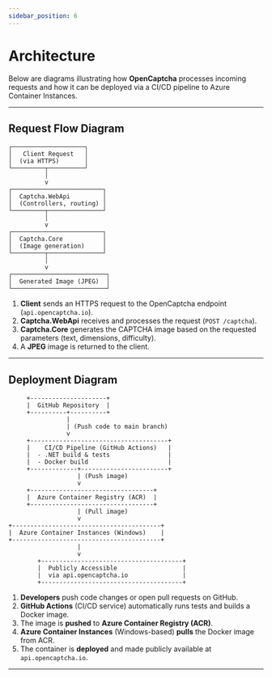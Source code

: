 ```yaml
---
sidebar_position: 6
---
```


# Architecture

Below are diagrams illustrating how **OpenCaptcha** processes incoming requests and how it can be deployed via a CI/CD pipeline to Azure Container Instances.

---

## Request Flow Diagram

```
┌────────────────────┐
│   Client Request   │
│  (via HTTPS)       │
└─────────┬──────────┘
          │
          v
┌─────────────────────────┐
│  Captcha.WebApi         │
│  (Controllers, routing) │
└─────────┬───────────────┘
          │
          v
┌─────────────────────────┐
│  Captcha.Core           │
│  (Image generation)     │
└─────────┬───────────────┘
          │
          v
┌──────────────────────────┐
│  Generated Image (JPEG)  │
└──────────────────────────┘
```

1. **Client** sends an HTTPS request to the OpenCaptcha endpoint (`api.opencaptcha.io`).
2. **Captcha.WebApi** receives and processes the request (`POST /captcha`).
3. **Captcha.Core** generates the CAPTCHA image based on the requested parameters (text, dimensions, difficulty).
4. A **JPEG** image is returned to the client.

---

## Deployment Diagram

```
     +---------------------+
     |  GitHub Repository  |
     +----------+----------+
                |
                | (Push code to main branch)
                v
     +--------------------------------------+
     |    CI/CD Pipeline (GitHub Actions)   |
     |  - .NET build & tests                |
     |  - Docker build                      |
     +-------------+------------------------+
                   | (Push image)
                   v
     +----------------------------------+
     |  Azure Container Registry (ACR)  |
     +----------------------------------+
                   | (Pull image)
                   v
+-----------------------------------------+
|  Azure Container Instances (Windows)    |
+-----------------------------------------+
                   |
                   v
        +---------------------------------------+
        |  Publicly Accessible                  |
        |  via api.opencaptcha.io               |
        +---------------------------------------+
```

1. **Developers** push code changes or open pull requests on GitHub.
2. **GitHub Actions** (CI/CD service) automatically runs tests and builds a Docker image.
3. The image is **pushed** to **Azure Container Registry (ACR)**.
4. **Azure Container Instances** (Windows-based) **pulls** the Docker image from ACR.
5. The container is **deployed** and made publicly available at `api.opencaptcha.io`.

---
